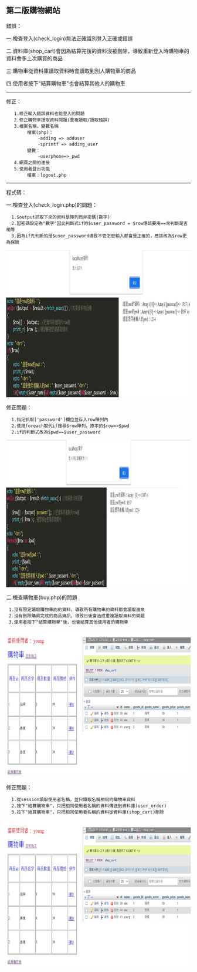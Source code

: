 第二版購物網站
-----------------------------------------------------------------------------------------------------
錯誤：

一.檢查登入(check_login)無法正確識別登入正確或錯誤

二.資料庫(shop_cart)會因為結算完後的資料沒被刪除，導致重新登入時購物車的資料會多上次購買的商品

三.購物車從資料庫讀取資料時會讀取到別人購物車的商品

四.使用者按下"結算購物車"也會結算其他人的購物車

-----------------------------------------------------------------------------------------------------
修正：      
        
       1.修正輸入錯誤資料也能登入的問題
       2.修正購物車讀取資料問題(重複讀取/讀取錯誤)
       3.檔案名稱，變數名稱
            檔案(php)：
                -adding => adduser
                -sprintf => adding_user
            變數：
                -userphone=>_pwd
       4.網頁之間的連接
       5.使用者登出功能
            檔案：logout.php

-----------------------------------------------------------------------------------------------------
程式碼：

一.檢查登入(check_login.php)的問題：

      1.$output抓取下來的資料是陣列而非密碼(數字)
      2.因密碼設定為"數字"因此判斷式if的$user_password = $row應該要用==來判斷是否相等
      3.因為if先判斷的是$user_password導致不管怎麼輸入都會是正確的，應該改為$row更為保險
      
<img src="https://github.com/tank11110/young/blob/master/%E5%9C%96%E7%89%87/pwd_error.jpg" height='400' weight='1000'>

修正問題：
     
      1.指定抓取['password']欄位並存入row陣列內
      2.使用foreach取代if搜尋$row陣列，原本的$row=>$pwd
      2.if的判斷式改為$pwd==$user_password

<img src="https://github.com/tank11110/young/blob/master/%E5%9C%96%E7%89%87/pwd_correct.jpg" height='400' weight='1100'>


二.檢查購物車(buy.php)的問題

     1.沒有限定讀取購物車的的資料，導致所有購物車的資料都會讀取進來
     2.沒有刪除購買完成的商品資訊，導致日後會造成重複讀取資料的問題
     3.使用者按下"結算購物車"後，也會結算其他使用者的購物車
     

<img src="https://github.com/tank11110/young/blob/master/%E5%9C%96%E7%89%87/buy_error.jpg" height='400' weight='1100'>

修正問題：
     
      1.從session讀取使用者名稱，並只讀取名稱相同的購物車資料
      2.按下"結算購物車"，只把相同使用者名稱的資料傳送到資料庫(user_order)
      3.按下"結算購物車"，只把相同使用者名稱的資料從資料庫(shop_cart)刪除
      
<img src="https://github.com/tank11110/young/blob/master/%E5%9C%96%E7%89%87/buy_error.jpg" height='400' weight='1100'>
      
